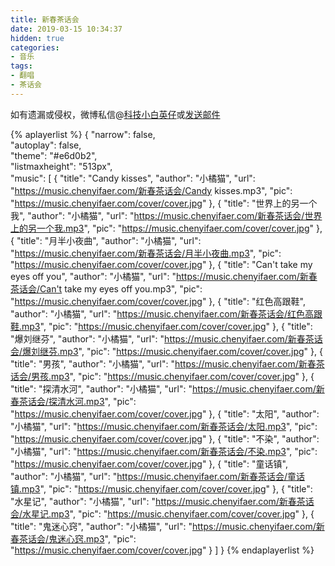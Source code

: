 ```yaml
---
title: 新春茶话会
date: 2019-03-15 10:34:37
hidden: true
categories:
- 音乐
tags:
- 翻唱
- 茶话会
---
```


如有遗漏或侵权，微博私信@<a href="https://weibo.com/kjxbyz" target="_blank">科技小白英仔</a>或<a href="mailto:me@chenyifaer.com" target="_blank">发送邮件</a>

{% aplayerlist %}
{
    "narrow": false,                          
    "autoplay": false,                         
    "theme": "#e6d0b2",	  
    "listmaxheight": "513px",                    
    "music": [
        {
            "title": "Candy kisses",
            "author": "小橘猫",
            "url": "https://music.chenyifaer.com/新春茶话会/Candy kisses.mp3",
            "pic": "https://music.chenyifaer.com/cover/cover.jpg"
        },
        {
            "title": "世界上的另一个我",
            "author": "小橘猫",
            "url": "https://music.chenyifaer.com/新春茶话会/世界上的另一个我.mp3",
            "pic": "https://music.chenyifaer.com/cover/cover.jpg"
        },
        {
            "title": "月半小夜曲",
            "author": "小橘猫",
            "url": "https://music.chenyifaer.com/新春茶话会/月半小夜曲.mp3",
            "pic": "https://music.chenyifaer.com/cover/cover.jpg"
        },
        {
            "title": "Can't take my eyes off you",
            "author": "小橘猫",
            "url": "https://music.chenyifaer.com/新春茶话会/Can't take my eyes off you.mp3",
            "pic": "https://music.chenyifaer.com/cover/cover.jpg"
        },
        {
            "title": "红色高跟鞋",
            "author": "小橘猫",
            "url": "https://music.chenyifaer.com/新春茶话会/红色高跟鞋.mp3",
            "pic": "https://music.chenyifaer.com/cover/cover.jpg"
        },
        {
            "title": "爆刘继芬",
            "author": "小橘猫",
            "url": "https://music.chenyifaer.com/新春茶话会/爆刘继芬.mp3",
            "pic": "https://music.chenyifaer.com/cover/cover.jpg"
        },
        {
            "title": "男孩",
            "author": "小橘猫",
            "url": "https://music.chenyifaer.com/新春茶话会/男孩.mp3",
            "pic": "https://music.chenyifaer.com/cover/cover.jpg"
        },
        {
            "title": "探清水河",
            "author": "小橘猫",
            "url": "https://music.chenyifaer.com/新春茶话会/探清水河.mp3",
            "pic": "https://music.chenyifaer.com/cover/cover.jpg"
        },
        {
            "title": "太阳",
            "author": "小橘猫",
            "url": "https://music.chenyifaer.com/新春茶话会/太阳.mp3",
            "pic": "https://music.chenyifaer.com/cover/cover.jpg"
        },
        {
            "title": "不染",
            "author": "小橘猫",
            "url": "https://music.chenyifaer.com/新春茶话会/不染.mp3",
            "pic": "https://music.chenyifaer.com/cover/cover.jpg"
        },
        {
            "title": "童话镇",
            "author": "小橘猫",
            "url": "https://music.chenyifaer.com/新春茶话会/童话镇.mp3",
            "pic": "https://music.chenyifaer.com/cover/cover.jpg"
        },
        {
            "title": "水星记",
            "author": "小橘猫",
            "url": "https://music.chenyifaer.com/新春茶话会/水星记.mp3",
            "pic": "https://music.chenyifaer.com/cover/cover.jpg"
        },
        {
            "title": "鬼迷心窍",
            "author": "小橘猫",
            "url": "https://music.chenyifaer.com/新春茶话会/鬼迷心窍.mp3",
            "pic": "https://music.chenyifaer.com/cover/cover.jpg"
        }
    ]
}
{% endaplayerlist %}
